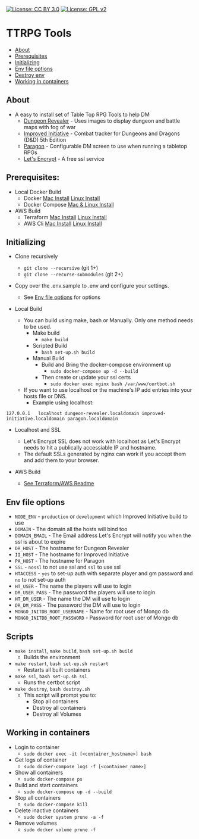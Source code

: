 [![License: CC BY 3.0](https://img.shields.io/badge/License-CC%20BY%203.0-lightgrey.svg)](https://creativecommons.org/licenses/by/3.0/) [![License: GPL v2](https://img.shields.io/badge/License-GPL%20v2-blue.svg)](https://www.gnu.org/licenses/old-licenses/gpl-2.0.en.html)

TTRPG Tools
=================

  * [About](https://github.com/wushin/ttrpg-tools#about)
  * [Prerequisites](https://github.com/wushin/ttrpg-tools#prerequisites)
  * [Initializing](https://github.com/wushin/ttrpg-tools#initializing)
  * [Env file options](https://github.com/wushin/ttrpg-tools#env-file-options)
  * [Destroy env](https://github.com/wushin/ttrpg-tools#destroy-env)
  * [Working in containers](https://github.com/wushin/ttrpg-tools#working-in-containers)

## About
* A easy to install set of Table Top RPG Tools to help DM
  * [Dungeon Revealer](https://github.com/dungeon-revealer/dungeon-revealer) - Uses images to display dungeon and battle maps with fog of war
  * [Improved Initiative](https://github.com/cynicaloptimist/improved-initiative) - Combat tracker for Dungeons and Dragons (D&D) 5th Edition
  * [Paragon](https://github.com/cynicaloptimist/paragon) - Configurable DM screen to use when running a tabletop RPGs
  * [Let's Encrypt](https://letsencrypt.org/) - A free ssl service

## Prerequisites:
* Local Docker Build
  * Docker [Mac Install](https://docs.docker.com/docker-for-mac/install/) [Linux Install](https://docs.docker.com/engine/install/#server)
  * Docker Compose [Mac & Linux Install](https://docs.docker.com/compose/install/)
* AWS Build
  * Terraform [Mac Install](https://learn.hashicorp.com/tutorials/terraform/install-cli) [Linux Install](https://learn.hashicorp.com/tutorials/terraform/install-cli)
  * AWS Cli [Mac Install](https://docs.aws.amazon.com/cli/latest/userguide/install-cliv2-mac.html) [Linux Install](https://docs.aws.amazon.com/cli/latest/userguide/install-cliv2-linux.html)

## Initializing
* Clone recursively
  * `git clone --recursive` (git 1+)
  * `git clone --recurse-submodules` (git 2+)
* Copy over the .env.sample to .env and configure your settings.
  * See [Env file options](https://github.com/wushin/ttrpg-tools#env-file-options) for options

* Local Build
  * You can build using make, bash or Manually. Only one method needs to be used.
    * Make build
      * `make build`
    * Scripted Build
      * `bash set-up.sh build`
    * Manual Build
      * Build and Bring the docker-compose environment up
        * `sudo docker-compose up -d --build`
      * Then create or update your ssl certs
        * `sudo docker exec nginx bash /var/www/certbot.sh`
  * If you want to use localhost or the machine's IP add entries into your hosts file or DNS. 
    * Example using localhost:
```
127.0.0.1	localhost dungeon-revealer.localdomain improved-initiative.localdomain paragon.localdomain
```
  * Localhost and SSL
    * Let's Encrypt SSL does not work with localhost as Let's Encrypt needs to hit a publically accessiable IP and hostname.
    * The default SSLs generated by nginx can work if you accept them and add them to your browser.

* AWS Build
  * [See Terraform/AWS Readme](https://github.com/wushin/ttrpg-tools/blob/split-terraform-up/terraform/README.md)

## Env file options
* `NODE_ENV` - `production` or `development` which Improved Initiative build to use
* `DOMAIN` - The domain all the hosts will bind too
* `DOMAIN_EMAIL` - The Email address Let's Encrypt will notify you when the ssl is about to expire
* `DR_HOST` - The hostname for Dungeon Revealer
* `II_HOST` - The hostname for Improved Initiative
* `PA_HOST` - The hostname for Paragon
* `SSL` - `nossl` to not use ssl and `ssl` to use ssl
* `HTACCESS` - `yes` to set-up auth with separate player and gm password and `no` to not set-up auth
* `HT_USER` - The name the players will use to login
* `DR_USER_PASS` - The password the players will use to login
* `HT_DM_USER` - The name the DM will use to login
* `DR_DM_PASS` - The password the DM will use to login
* `MONGO_INITDB_ROOT_USERNAME` - Name for root user of Mongo db
* `MONGO_INITDB_ROOT_PASSWORD` - Password for root user of Mongo db

## Scripts
* `make install`, `make build`, `bash set-up.sh build`
  * Builds the environment
* `make restart`, `bash set-up.sh restart`
  * Restarts all built containers
* `make ssl`, `bash set-up.sh ssl`
  * Runs the certbot script
* `make destroy`, `bash destroy.sh`
  * This script will prompt you to:
    * Stop all containers
    * Destroy all containers
    * Destroy all Volumes

## Working in containers
* Login to container
  * `sudo docker exec -it [<container_hostname>] bash`
* Get logs of container
  * `sudo docker-compose logs -f [<container_name>]`
* Show all containers
  * `sudo docker-compose ps`
* Build and start containers
  * `sudo docker-compose up -d --build`
* Stop all containers
  * `sudo docker-compose kill`
* Delete inactive containers
  * `sudo docker system prune -a -f`
* Remove volumes
  * `sudo docker volume prune -f`
